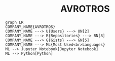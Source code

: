 <h1 align="center">AVROTROS</h1>

```mermaid
graph LR
COMPANY_NAME{AVROTROS}
COMPANY_NAME ---> U{Users} ---> UN[2]
COMPANY_NAME ---> R{Repositories} ---> RN[8]
COMPANY_NAME ---> G{Gists} ---> GN[5]
COMPANY_NAME ---> ML{Most Used<br>Languages}
ML --> Jupyter_Notebook[Jupyter Notebook]
ML --> Python[Python]
```
